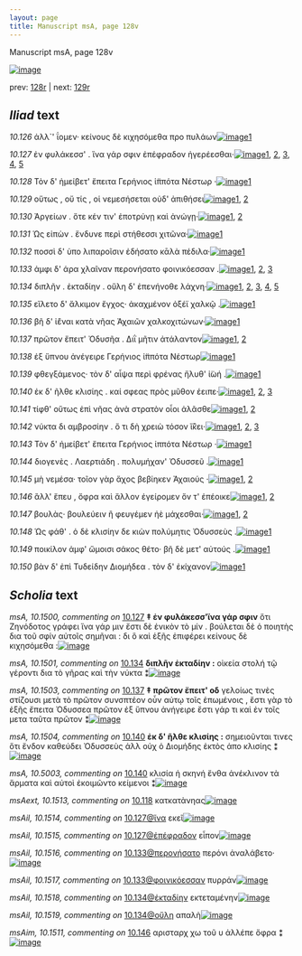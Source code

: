 ```yaml
---
layout: page
title: Manuscript msA, page 128v
---
```


Manuscript msA, page 128v

[![image](http://www.homermultitext.org/iipsrv?OBJ=IIP,1.0&FIF=/project/homer/pyramidal/deepzoom/hmt/vaimg/2017a/VA128VN_0631.tif&WID=100&CVT=JPEG)](http://www.homermultitext.org/ict2/?urn=urn:cite2:hmt:vaimg.2017a:VA128VN_0631)

prev:  [128r](../128r) | next:  [129r](../129r)

## *Iliad* text

*10.126* <a id="10.126"/> ἀλλ`' ΐομεν· κείνους δὲ κιχησόμεθα προ πυλάων[![image](http://www.homermultitext.org/iipsrv?OBJ=IIP,1.0&FIF=/project/homer/pyramidal/deepzoom/hmt/vaimg/2017a/VA128VN_0631.tif&RGN=0.4845,0.2224,0.4084,0.0233&WID=1000&CVT=JPEG)](http://www.homermultitext.org/ict2/?urn=urn:cite2:hmt:vaimg.2017a:VA128VN_0631@0.4845,0.2224,0.4084,0.0233)[1](#msA_10.1)

*10.127* <a id="10.127"/> ἐν φυλάκεσσ' . ἵνα γάρ σφιν ἐπέφραδον ἠγερέεσθαι·[![image](http://www.homermultitext.org/iipsrv?OBJ=IIP,1.0&FIF=/project/homer/pyramidal/deepzoom/hmt/vaimg/2017a/VA128VN_0631.tif&RGN=0.4845,0.2449,0.4084,0.0233&WID=1000&CVT=JPEG)](http://www.homermultitext.org/ict2/?urn=urn:cite2:hmt:vaimg.2017a:VA128VN_0631@0.4845,0.2449,0.4084,0.0233)[1](#msAil_10.1515), [2](#msAim_10.1507), [3](#msA_10.1500), [4](#msA_10.1), [5](#msAil_10.1514)

*10.128* <a id="10.128"/> Τὸν δ' ἠμείβετ' ἔπειτα Γερήνιος ἱ̈ππότα Νέστωρ ·[![image](http://www.homermultitext.org/iipsrv?OBJ=IIP,1.0&FIF=/project/homer/pyramidal/deepzoom/hmt/vaimg/2017a/VA128VN_0631.tif&RGN=0.4845,0.263,0.4084,0.024&WID=1000&CVT=JPEG)](http://www.homermultitext.org/ict2/?urn=urn:cite2:hmt:vaimg.2017a:VA128VN_0631@0.4845,0.263,0.4084,0.024)[1](#msA_10.1)

*10.129* <a id="10.129"/> οὕτως , οὔ τίς , οἱ νεμεσήσεται οὐδ' ἀπιθήσει[![image](http://www.homermultitext.org/iipsrv?OBJ=IIP,1.0&FIF=/project/homer/pyramidal/deepzoom/hmt/vaimg/2017a/VA128VN_0631.tif&RGN=0.4875,0.2825,0.3694,0.0218&WID=1000&CVT=JPEG)](http://www.homermultitext.org/ict2/?urn=urn:cite2:hmt:vaimg.2017a:VA128VN_0631@0.4875,0.2825,0.3694,0.0218)[1](#msA_10.1), [2](#msAim_10.1508)

*10.130* <a id="10.130"/> Ἀργείων . ὅτε κέν τιν' ἐποτρύνῃ καὶ ἀνώγῃ·[![image](http://www.homermultitext.org/iipsrv?OBJ=IIP,1.0&FIF=/project/homer/pyramidal/deepzoom/hmt/vaimg/2017a/VA128VN_0631.tif&RGN=0.4915,0.3005,0.3694,0.0225&WID=1000&CVT=JPEG)](http://www.homermultitext.org/ict2/?urn=urn:cite2:hmt:vaimg.2017a:VA128VN_0631@0.4915,0.3005,0.3694,0.0225)[1](#msA_10.1), [2](#msAint_10.1512)

*10.131* <a id="10.131"/> Ὡς εἰπὼν . ἔνδυνε περὶ στήθεσσι χιτῶνα·[![image](http://www.homermultitext.org/iipsrv?OBJ=IIP,1.0&FIF=/project/homer/pyramidal/deepzoom/hmt/vaimg/2017a/VA128VN_0631.tif&RGN=0.4875,0.3186,0.3784,0.0225&WID=1000&CVT=JPEG)](http://www.homermultitext.org/ict2/?urn=urn:cite2:hmt:vaimg.2017a:VA128VN_0631@0.4875,0.3186,0.3784,0.0225)[1](#msA_10.1)

*10.132* <a id="10.132"/> ποσσὶ δ' ὑπο λιπαροῖσιν ἐδήσατο κᾱλὰ πέδιλα·[![image](http://www.homermultitext.org/iipsrv?OBJ=IIP,1.0&FIF=/project/homer/pyramidal/deepzoom/hmt/vaimg/2017a/VA128VN_0631.tif&RGN=0.4935,0.3351,0.3994,0.0263&WID=1000&CVT=JPEG)](http://www.homermultitext.org/ict2/?urn=urn:cite2:hmt:vaimg.2017a:VA128VN_0631@0.4935,0.3351,0.3994,0.0263)[1](#msA_10.1)

*10.133* <a id="10.133"/> ἀμφι δ' άρα χλαῖναν περονήσατο φοινικόεσσαν .[![image](http://www.homermultitext.org/iipsrv?OBJ=IIP,1.0&FIF=/project/homer/pyramidal/deepzoom/hmt/vaimg/2017a/VA128VN_0631.tif&RGN=0.4925,0.3561,0.4044,0.0248&WID=1000&CVT=JPEG)](http://www.homermultitext.org/ict2/?urn=urn:cite2:hmt:vaimg.2017a:VA128VN_0631@0.4925,0.3561,0.4044,0.0248)[1](#msAil_10.1516), [2](#msAil_10.1517), [3](#msA_10.1)

*10.134* <a id="10.134"/> διπλῆν . ἐκταδίην . οὔλη δ' ἐπενήνοθε λάχνη·[![image](http://www.homermultitext.org/iipsrv?OBJ=IIP,1.0&FIF=/project/homer/pyramidal/deepzoom/hmt/vaimg/2017a/VA128VN_0631.tif&RGN=0.4925,0.3734,0.3904,0.027&WID=1000&CVT=JPEG)](http://www.homermultitext.org/ict2/?urn=urn:cite2:hmt:vaimg.2017a:VA128VN_0631@0.4925,0.3734,0.3904,0.027)[1](#msA_10.1502), [2](#msAil_10.1518), [3](#msA_10.1), [4](#msA_10.1501), [5](#msAil_10.1519)

*10.135* <a id="10.135"/> εἵλετο δ' ἄλκιμον ἔγχος· ἀκαχμένον ὀξέϊ χαλκῷ .[![image](http://www.homermultitext.org/iipsrv?OBJ=IIP,1.0&FIF=/project/homer/pyramidal/deepzoom/hmt/vaimg/2017a/VA128VN_0631.tif&RGN=0.4945,0.3922,0.4214,0.027&WID=1000&CVT=JPEG)](http://www.homermultitext.org/ict2/?urn=urn:cite2:hmt:vaimg.2017a:VA128VN_0631@0.4945,0.3922,0.4214,0.027)[1](#msA_10.1)

*10.136* <a id="10.136"/> βῆ δ' ἰ̈έναι κατὰ νῆας Ἀχαιῶν χαλκοχιτώνων·[![image](http://www.homermultitext.org/iipsrv?OBJ=IIP,1.0&FIF=/project/homer/pyramidal/deepzoom/hmt/vaimg/2017a/VA128VN_0631.tif&RGN=0.4925,0.414,0.4214,0.0233&WID=1000&CVT=JPEG)](http://www.homermultitext.org/ict2/?urn=urn:cite2:hmt:vaimg.2017a:VA128VN_0631@0.4925,0.414,0.4214,0.0233)[1](#msA_10.1)

*10.137* <a id="10.137"/> πρῶτον ἔπειτ' Ὀδυσῆα . Διῒ μῆτιν ἀτάλαντον[![image](http://www.homermultitext.org/iipsrv?OBJ=IIP,1.0&FIF=/project/homer/pyramidal/deepzoom/hmt/vaimg/2017a/VA128VN_0631.tif&RGN=0.4865,0.4282,0.3874,0.0293&WID=1000&CVT=JPEG)](http://www.homermultitext.org/ict2/?urn=urn:cite2:hmt:vaimg.2017a:VA128VN_0631@0.4865,0.4282,0.3874,0.0293)[1](#msA_10.1503), [2](#msA_10.1)

*10.138* <a id="10.138"/> ἐξ ὕπνου ἀνέγειρε Γερήνιος ἱ̈ππότα Νέστωρ[![image](http://www.homermultitext.org/iipsrv?OBJ=IIP,1.0&FIF=/project/homer/pyramidal/deepzoom/hmt/vaimg/2017a/VA128VN_0631.tif&RGN=0.4855,0.4485,0.3874,0.0293&WID=1000&CVT=JPEG)](http://www.homermultitext.org/ict2/?urn=urn:cite2:hmt:vaimg.2017a:VA128VN_0631@0.4855,0.4485,0.3874,0.0293)[1](#msA_10.1)

*10.139* <a id="10.139"/> φθεγξάμενος· τὸν δ' αἶψα περὶ φρένας ἤλυθ' ἰ̈ωή .[![image](http://www.homermultitext.org/iipsrv?OBJ=IIP,1.0&FIF=/project/homer/pyramidal/deepzoom/hmt/vaimg/2017a/VA128VN_0631.tif&RGN=0.486,0.4647,0.4138,0.0323&WID=1000&CVT=JPEG)](http://www.homermultitext.org/ict2/?urn=urn:cite2:hmt:vaimg.2017a:VA128VN_0631@0.486,0.4647,0.4138,0.0323)[1](#msA_10.1)

*10.140* <a id="10.140"/> ἐκ δ' ῆλθε κλισίης . καί σφεας πρὸς μῦθον έειπε·[![image](http://www.homermultitext.org/iipsrv?OBJ=IIP,1.0&FIF=/project/homer/pyramidal/deepzoom/hmt/vaimg/2017a/VA128VN_0631.tif&RGN=0.4749,0.485,0.4379,0.0256&WID=1000&CVT=JPEG)](http://www.homermultitext.org/ict2/?urn=urn:cite2:hmt:vaimg.2017a:VA128VN_0631@0.4749,0.485,0.4379,0.0256)[1](#msA_10.5003), [2](#msA_10.1), [3](#msA_10.1504)

*10.141* <a id="10.141"/> τίφθ' οὕτως ἐπὶ νῆας ἀνὰ στρατὸν οἶοι ἀλᾶσθε[![image](http://www.homermultitext.org/iipsrv?OBJ=IIP,1.0&FIF=/project/homer/pyramidal/deepzoom/hmt/vaimg/2017a/VA128VN_0631.tif&RGN=0.483,0.5053,0.3918,0.0278&WID=1000&CVT=JPEG)](http://www.homermultitext.org/ict2/?urn=urn:cite2:hmt:vaimg.2017a:VA128VN_0631@0.483,0.5053,0.3918,0.0278)[1](#msAim_10.1509), [2](#msA_10.1)

*10.142* <a id="10.142"/> νύκτα δι αμβροσίην . ὅ τι δὴ χρειὼ τόσον ἴ̈̄κει·[![image](http://www.homermultitext.org/iipsrv?OBJ=IIP,1.0&FIF=/project/homer/pyramidal/deepzoom/hmt/vaimg/2017a/VA128VN_0631.tif&RGN=0.495,0.518,0.4098,0.0301&WID=1000&CVT=JPEG)](http://www.homermultitext.org/ict2/?urn=urn:cite2:hmt:vaimg.2017a:VA128VN_0631@0.495,0.518,0.4098,0.0301)[1](#msAim_10.1510), [2](#msA_10.1505), [3](#msA_10.1)

*10.143* <a id="10.143"/> Τὸν δ' ἠμείβετ' ἔπειτα Γερήνιος ἱππότα Νέστωρ ·[![image](http://www.homermultitext.org/iipsrv?OBJ=IIP,1.0&FIF=/project/homer/pyramidal/deepzoom/hmt/vaimg/2017a/VA128VN_0631.tif&RGN=0.491,0.5421,0.4218,0.0256&WID=1000&CVT=JPEG)](http://www.homermultitext.org/ict2/?urn=urn:cite2:hmt:vaimg.2017a:VA128VN_0631@0.491,0.5421,0.4218,0.0256)[1](#msA_10.1)

*10.144* <a id="10.144"/> διογενὲς . Λαερτιάδη . πολυμήχαν' Ὀδυσσεῦ .[![image](http://www.homermultitext.org/iipsrv?OBJ=IIP,1.0&FIF=/project/homer/pyramidal/deepzoom/hmt/vaimg/2017a/VA128VN_0631.tif&RGN=0.489,0.5594,0.3948,0.0278&WID=1000&CVT=JPEG)](http://www.homermultitext.org/ict2/?urn=urn:cite2:hmt:vaimg.2017a:VA128VN_0631@0.489,0.5594,0.3948,0.0278)[1](#msA_10.1)

*10.145* <a id="10.145"/> μὴ νεμέσα· τοῖον γὰρ ἄχος βεβίηκεν Ἀχαιούς ·[![image](http://www.homermultitext.org/iipsrv?OBJ=IIP,1.0&FIF=/project/homer/pyramidal/deepzoom/hmt/vaimg/2017a/VA128VN_0631.tif&RGN=0.503,0.577,0.3948,0.0278&WID=1000&CVT=JPEG)](http://www.homermultitext.org/ict2/?urn=urn:cite2:hmt:vaimg.2017a:VA128VN_0631@0.503,0.577,0.3948,0.0278)[1](#msAil_10.1520), [2](#msA_10.1)

*10.146* <a id="10.146"/> ἂλλ' ἕπευ , ὄφρα καὶ ἄλλον ἐγείρομεν ὅν τ' ἐπέοικε[![image](http://www.homermultitext.org/iipsrv?OBJ=IIP,1.0&FIF=/project/homer/pyramidal/deepzoom/hmt/vaimg/2017a/VA128VN_0631.tif&RGN=0.498,0.5988,0.4148,0.0248&WID=1000&CVT=JPEG)](http://www.homermultitext.org/ict2/?urn=urn:cite2:hmt:vaimg.2017a:VA128VN_0631@0.498,0.5988,0.4148,0.0248)[1](#msAim_10.1511), [2](#msA_10.1)

*10.147* <a id="10.147"/> βουλὰς· βουλεύειν ἢ φευγέμεν ἠὲ μάχεσθαι·[![image](http://www.homermultitext.org/iipsrv?OBJ=IIP,1.0&FIF=/project/homer/pyramidal/deepzoom/hmt/vaimg/2017a/VA128VN_0631.tif&RGN=0.493,0.6168,0.3988,0.0255&WID=1000&CVT=JPEG)](http://www.homermultitext.org/ict2/?urn=urn:cite2:hmt:vaimg.2017a:VA128VN_0631@0.493,0.6168,0.3988,0.0255)[1](#msA_10.1506), [2](#msA_10.1)

*10.148* <a id="10.148"/> Ὡς φάθ' . ὁ δὲ κλισίην δε κιὼν πολύμητις Ὀδυσσεὺς .[![image](http://www.homermultitext.org/iipsrv?OBJ=IIP,1.0&FIF=/project/homer/pyramidal/deepzoom/hmt/vaimg/2017a/VA128VN_0631.tif&RGN=0.493,0.6341,0.4299,0.0301&WID=1000&CVT=JPEG)](http://www.homermultitext.org/ict2/?urn=urn:cite2:hmt:vaimg.2017a:VA128VN_0631@0.493,0.6341,0.4299,0.0301)[1](#msA_10.1)

*10.149* <a id="10.149"/> ποικίλον ἀμφ' ὤμοισι σάκος θέτο· βῆ δὲ μετ' αὐτούς .[![image](http://www.homermultitext.org/iipsrv?OBJ=IIP,1.0&FIF=/project/homer/pyramidal/deepzoom/hmt/vaimg/2017a/VA128VN_0631.tif&RGN=0.496,0.6544,0.4158,0.0263&WID=1000&CVT=JPEG)](http://www.homermultitext.org/ict2/?urn=urn:cite2:hmt:vaimg.2017a:VA128VN_0631@0.496,0.6544,0.4158,0.0263)[1](#msA_10.1)

*10.150* <a id="10.150"/> βὰν δ' ἐπὶ Τυδείδην Διομήδεα . τὸν δ' ἐκίχανον[![image](http://www.homermultitext.org/iipsrv?OBJ=IIP,1.0&FIF=/project/homer/pyramidal/deepzoom/hmt/vaimg/2017a/VA128VN_0631.tif&RGN=0.501,0.6747,0.4008,0.0218&WID=1000&CVT=JPEG)](http://www.homermultitext.org/ict2/?urn=urn:cite2:hmt:vaimg.2017a:VA128VN_0631@0.501,0.6747,0.4008,0.0218)[1](#msA_10.1)

## *Scholia* text

*msA, 10.1500, commenting on* [10.127](#10.127)  <a id="msA_10.1500"/> **‡ ἐν φυλάκεσσ'ἵνα γάρ σφιν** ὅτι Ζηνόδοτος γράφει ἵνα γάρ μιν ἔστι δὲ ἑνικὸν τὸ μίν . βούλεται δὲ ὁ ποιητὴς δια τοῦ σφίν αὐτοῖς σημῆναι : δι ὃ καὶ ἑξῆς ἐπιφέρει κείνους δὲ κιχησόμεθα :[![image](http://www.homermultitext.org/iipsrv?OBJ=IIP,1.0&FIF=/project/homer/pyramidal/deepzoom/hmt/vaimg/2017a/VA128VN_0631.tif&RGN=0.224,0.1104,0.68,0.0383&WID=1000&CVT=JPEG)](http://www.homermultitext.org/ict2/?urn=urn:cite2:hmt:vaimg.2017a:VA128VN_0631@0.224,0.1104,0.68,0.0383)

*msA, 10.1501, commenting on* [10.134](#10.134)  <a id="msA_10.1501"/> **διπλῆν ἐκταδίην :** οὶκεία στολή τῷ γέροντι δια τὸ γῆρας καὶ τὴν νύκτα ⁑[![image](http://www.homermultitext.org/iipsrv?OBJ=IIP,1.0&FIF=/project/homer/pyramidal/deepzoom/hmt/vaimg/2017a/VA128VN_0631.tif&RGN=0.491,0.1255,0.413,0.0188&WID=1000&CVT=JPEG)](http://www.homermultitext.org/ict2/?urn=urn:cite2:hmt:vaimg.2017a:VA128VN_0631@0.491,0.1255,0.413,0.0188)

*msA, 10.1503, commenting on* [10.137](#10.137)  <a id="msA_10.1503"/> **‡ πρῶτον ἔπειτ' οδ** γελοίως τινὲς στίζουσι μετὰ τὸ πρῶτον συνσπτέον οὖν αὐτῳ τοῖς ἑπωμένοις , ἔστι γὰρ τὸ ἑξῆς ἔπειτα Ὀδυσσεα πρῶτον ἐξ ὕπνου ἀνήγειρε ἔστι γάρ τι καὶ ἐν τοῖς μετα ταῦτα πρῶτον ⁑[![image](http://www.homermultitext.org/iipsrv?OBJ=IIP,1.0&FIF=/project/homer/pyramidal/deepzoom/hmt/vaimg/2017a/VA128VN_0631.tif&RGN=0.215,0.4335,0.24,0.0661&WID=1000&CVT=JPEG)](http://www.homermultitext.org/ict2/?urn=urn:cite2:hmt:vaimg.2017a:VA128VN_0631@0.215,0.4335,0.24,0.0661)

*msA, 10.1504, commenting on* [10.140](#10.140)  <a id="msA_10.1504"/> **ἐκ δ' ῆλθε κλισίης :** σημειοῦνται τινες ὅτι ἔνδον καθεύδει Ὀδυσσεὺς ἀλλ οὐχ ὁ Διομήδης ἑκτὸς ἀπο κλισίης ⁑[![image](http://www.homermultitext.org/iipsrv?OBJ=IIP,1.0&FIF=/project/homer/pyramidal/deepzoom/hmt/vaimg/2017a/VA128VN_0631.tif&RGN=0.2142,0.4906,0.2392,0.0398&WID=1000&CVT=JPEG)](http://www.homermultitext.org/ict2/?urn=urn:cite2:hmt:vaimg.2017a:VA128VN_0631@0.2142,0.4906,0.2392,0.0398)

*msA, 10.5003, commenting on* [10.140](#10.140)  <a id="msA_10.5003"/> κλισία ἡ σκηνή ἔνθα ἀνέκλινον τὰ ἅρματα καὶ αὐτοὶ ἐκοιμῶντο κείμενοι ⁑[![image](http://www.homermultitext.org/iipsrv?OBJ=IIP,1.0&FIF=/project/homer/pyramidal/deepzoom/hmt/vaimg/2017a/VA128VN_0631.tif&RGN=0.2152,0.5147,0.2392,0.0398&WID=1000&CVT=JPEG)](http://www.homermultitext.org/ict2/?urn=urn:cite2:hmt:vaimg.2017a:VA128VN_0631@0.2152,0.5147,0.2392,0.0398)

*msAext, 10.1513, commenting on* [10.118](#10.118)  <a id="msAext_10.1513"/> κατκατὰνηας[![image](http://www.homermultitext.org/iipsrv?OBJ=IIP,1.0&FIF=/project/homer/pyramidal/deepzoom/hmt/vaimg/2017a/VA128VN_0631.tif&RGN=0.134,0.4989,0.042,0.0376&WID=1000&CVT=JPEG)](http://www.homermultitext.org/ict2/?urn=urn:cite2:hmt:vaimg.2017a:VA128VN_0631@0.134,0.4989,0.042,0.0376)

*msAil, 10.1514, commenting on* [10.127@ἵνα](#10.127@ἵνα)  <a id="msAil_10.1514"/> εκεῖ[![image](http://www.homermultitext.org/iipsrv?OBJ=IIP,1.0&FIF=/project/homer/pyramidal/deepzoom/hmt/vaimg/2017a/VA128VN_0631.tif&RGN=0.63,0.2442,0.037,0.0105&WID=1000&CVT=JPEG)](http://www.homermultitext.org/ict2/?urn=urn:cite2:hmt:vaimg.2017a:VA128VN_0631@0.63,0.2442,0.037,0.0105)

*msAil, 10.1515, commenting on* [10.127@ἐπέφραδον](#10.127@ἐπέφραδον)  <a id="msAil_10.1515"/> εἶπον[![image](http://www.homermultitext.org/iipsrv?OBJ=IIP,1.0&FIF=/project/homer/pyramidal/deepzoom/hmt/vaimg/2017a/VA128VN_0631.tif&RGN=0.761,0.2404,0.037,0.0105&WID=1000&CVT=JPEG)](http://www.homermultitext.org/ict2/?urn=urn:cite2:hmt:vaimg.2017a:VA128VN_0631@0.761,0.2404,0.037,0.0105)

*msAil, 10.1516, commenting on* [10.133@περονήσατο](#10.133@περονήσατο)  <a id="msAil_10.1516"/> περόνι ἀναλάβετο·[![image](http://www.homermultitext.org/iipsrv?OBJ=IIP,1.0&FIF=/project/homer/pyramidal/deepzoom/hmt/vaimg/2017a/VA128VN_0631.tif&RGN=0.699,0.3516,0.104,0.012&WID=1000&CVT=JPEG)](http://www.homermultitext.org/ict2/?urn=urn:cite2:hmt:vaimg.2017a:VA128VN_0631@0.699,0.3516,0.104,0.012)

*msAil, 10.1517, commenting on* [10.133@φοινικόεσσαν](#10.133@φοινικόεσσαν)  <a id="msAil_10.1517"/> πυρράν[![image](http://www.homermultitext.org/iipsrv?OBJ=IIP,1.0&FIF=/project/homer/pyramidal/deepzoom/hmt/vaimg/2017a/VA128VN_0631.tif&RGN=0.816,0.3524,0.044,0.012&WID=1000&CVT=JPEG)](http://www.homermultitext.org/ict2/?urn=urn:cite2:hmt:vaimg.2017a:VA128VN_0631@0.816,0.3524,0.044,0.012)

*msAil, 10.1518, commenting on* [10.134@ἐκταδίην](#10.134@ἐκταδίην)  <a id="msAil_10.1518"/> εκτεταμένην[![image](http://www.homermultitext.org/iipsrv?OBJ=IIP,1.0&FIF=/project/homer/pyramidal/deepzoom/hmt/vaimg/2017a/VA128VN_0631.tif&RGN=0.593,0.3696,0.066,0.015&WID=1000&CVT=JPEG)](http://www.homermultitext.org/ict2/?urn=urn:cite2:hmt:vaimg.2017a:VA128VN_0631@0.593,0.3696,0.066,0.015)

*msAil, 10.1519, commenting on* [10.134@οὔλη](#10.134@οὔλη)  <a id="msAil_10.1519"/> απαλὴ[![image](http://www.homermultitext.org/iipsrv?OBJ=IIP,1.0&FIF=/project/homer/pyramidal/deepzoom/hmt/vaimg/2017a/VA128VN_0631.tif&RGN=0.675,0.3666,0.066,0.015&WID=1000&CVT=JPEG)](http://www.homermultitext.org/ict2/?urn=urn:cite2:hmt:vaimg.2017a:VA128VN_0631@0.675,0.3666,0.066,0.015)

*msAim, 10.1511, commenting on* [10.146](#10.146)  <a id="msAim_10.1511"/> αρισταρχ χω τοῦ υ ἀλλέπε ὄφρα ⁑[![image](http://www.homermultitext.org/iipsrv?OBJ=IIP,1.0&FIF=/project/homer/pyramidal/deepzoom/hmt/vaimg/2017a/VA128VN_0631.tif&RGN=0.439,0.6078,0.057,0.0383&WID=1000&CVT=JPEG)](http://www.homermultitext.org/ict2/?urn=urn:cite2:hmt:vaimg.2017a:VA128VN_0631@0.439,0.6078,0.057,0.0383)